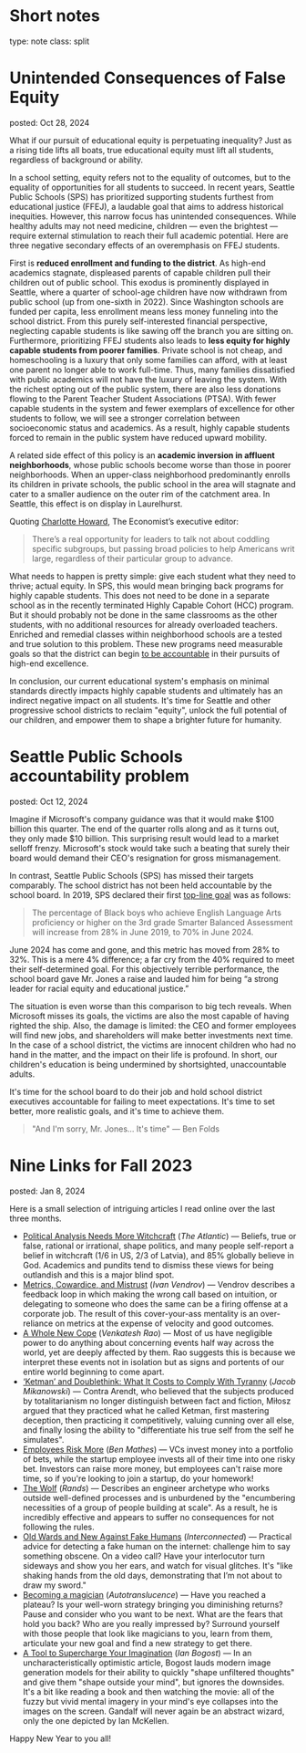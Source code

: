 Short notes
===
type: note
class: split


Unintended Consequences of False Equity
===
posted: Oct 28, 2024

What if our pursuit of educational equity is perpetuating inequality? Just as a rising tide lifts all boats, true educational equity must lift all students, regardless of background or ability.

In a school setting, equity refers not to the equality of outcomes, but to the equality of opportunities for all students to succeed. In recent years, Seattle Public Schools (SPS) has prioritized supporting students furthest from educational justice (FFEJ), a laudable goal that aims to address historical inequities. However, this narrow focus has unintended consequences. While healthy adults may not need medicine, children — even the brightest — require external stimulation to reach their full academic potential. Here are three negative secondary effects of an overemphasis on FFEJ students.

<!--more-->

First is **reduced enrollment and funding to the district**. As high-end academics stagnate, displeased parents of capable children pull their children out of public school. This exodus is prominently displayed in Seattle, where a quarter of school-age children have now withdrawn from public school (up from one-sixth in 2022). Since Washington schools are funded per capita, less enrollment means less money funneling into the school district. From this purely self-interested financial perspective, neglecting capable students is like sawing off the branch you are sitting on.
Furthermore, prioritizing FFEJ students also leads to **less equity for highly capable students from poorer families**. Private school is not cheap, and homeschooling is a luxury that only some families can afford, with at least one parent no longer able to work full-time. Thus, many families dissatisfied with public academics will not have the luxury of leaving the system. With the richest opting out of the public system, there are also less donations flowing to the Parent Teacher Student Associations (PTSA). With fewer capable students in the system and fewer exemplars of excellence for other students to follow, we will see a stronger correlation between socioeconomic status and academics. As a result, highly capable students forced to remain in the public system have reduced upward mobility.

A related side effect of this policy is an **academic inversion in affluent neighborhoods**, whose public schools become worse than those in poorer neighborhoods. When an upper-class neighborhood predominantly enrolls its children in private schools, the public school in the area will stagnate and cater to a smaller audience on the outer rim of the catchment area. In Seattle, this effect is on display in Laurelhurst.

Quoting [Charlotte Howard](https://mediadirectory.economist.com/people/charlotte-howard/), The Economist’s executive editor:

> There’s a real opportunity for leaders to talk not about coddling specific subgroups, but passing broad policies to help Americans writ large, regardless of their particular group to advance.

What needs to happen is pretty simple: give each student what they need to thrive; actual equity. In SPS, this would mean bringing back programs for highly capable students. This does not need to be done in a separate school as in the recently terminated Highly Capable Cohort (HCC) program. But it should probably not be done in the same classrooms as the other students, with no additional resources for already overloaded teachers. Enriched and remedial classes within neighborhood schools are a tested and true solution to this problem. These new programs need measurable goals so that the district can begin [to be accountable](/notes/2024/seattle-public-schools-accountability-problem/) in their pursuits of high-end excellence.

In conclusion, our current educational system's emphasis on minimal standards directly impacts highly capable students and ultimately has an indirect negative impact on all students. It's time for Seattle and other progressive school districts to reclaim "equity", unlock the full potential of our children, and empower them to shape a brighter future for humanity.


Seattle Public Schools accountability problem
===
posted: Oct 12, 2024

Imagine if Microsoft's company guidance was that it would make $100 billion this quarter. The end of the quarter rolls along and as it turns out, they only made $10 billion. This surprising result would lead to a market selloff frenzy. Microsoft's stock would take such a beating that surely their board would demand their CEO's resignation for gross mismanagement.

In contrast, Seattle Public Schools (SPS) has missed their targets comparably. The school district has not been held accountable by the school board. In 2019, SPS declared their first [top-line goal](https://www.seattleschools.org/about/school-board/student-outcomes-focused-governance/) was as follows:

> The percentage of Black boys who achieve English Language Arts proficiency or higher on the 3rd grade Smarter Balanced Assessment will increase from 28% in June 2019, to 70% in June 2024.

June 2024 has come and gone, and this metric has moved from 28% to 32%. This is a mere 4% difference; a far cry from the 40% required to meet their self-determined goal. For this objectively terrible performance, the school board gave Mr. Jones a raise and lauded him for being “a strong leader for racial equity and educational justice.”

The situation is even worse than this comparison to big tech reveals. When Microsoft misses its goals, the victims are also the most capable of having righted the ship. Also, the damage is limited: the CEO and former employees will find new jobs, and shareholders will make better investments next time. In the case of a school district, the victims are innocent children who had no hand in the matter, and the impact on their life is profound. In short, our children's education is being undermined by shortsighted, unaccountable adults.

It's time for the school board to do their job and hold school district executives accountable for failing to meet expectations. It's time to set better, more realistic goals, and it's time to achieve them.

> "And I'm sorry, Mr. Jones... It's time" — Ben Folds


Nine Links for Fall 2023
===
posted: Jan 8, 2024

Here is a small selection of intriguing articles I read online over the last three months.

- [Political Analysis Needs More Witchcraft](https://www.theatlantic.com/international/archive/2023/10/magic-sorcery-politics/675836/) (*The Atlantic*) — Beliefs, true or false, rational or irrational, shape politics, and many people self-report a belief in witchcraft (1/6 in US, 2/3 of Latvia), and 85% globally believe in God. Academics and pundits tend to dismiss these views for being outlandish and this is a major blind spot.
- [Metrics, Cowardice, and Mistrust](https://nothinghuman.substack.com/p/metrics-cowardice-and-mistrust) (*Ivan Vendrov*) — Vendrov describes a feedback loop in which making the wrong call based on intuition, or delegating to someone who does the same can be a firing offense at a corporate job. The result of this cover-your-ass mentality is an over-reliance on metrics at the expense of velocity and good outcomes.
- [A Whole New Cope](https://studio.ribbonfarm.com/p/a-whole-new-cope) (*Venkatesh Rao*) — Most of us have negligible power to do anything about concerning events half way across the world, yet are deeply affected by them. Rao suggests this is because we interpret these events not in isolation but as signs and portents of our entire world beginning to come apart.
- [‘Ketman’ and Doublethink: What It Costs to Comply With Tyranny](https://aeon.co/ideas/ketman-and-doublethink-what-it-costs-to-comply-with-tyranny) (*Jacob Mikanowski*) — Contra Arendt, who believed that the subjects produced by totalitarianism no longer distinguish between fact and fiction, Miłosz argued that they practiced what he called Ketman, first mastering deception, then practicing it competitively, valuing cunning over all else, and finally losing the ability to "differentiate his true self from the self he simulates".
- [Employees Risk More](https://medium.com/@ben_mathes/employees-risk-more-8b757f6bbf0a) (*Ben Mathes*) — VCs invest money into a portfolio of bets, while the startup employee invests all of their time into one risky bet. Investors can raise more money, but employees can't raise more time, so if you're looking to join a startup, do your homework!
- [The Wolf](https://randsinrepose.com/archives/the-wolf/) (*Rands*) — Describes an engineer archetype who works outside well-defined processes and is unburdened by the "encumbering necessities of a group of people building at scale". As a result, he is incredibly effective and appears to suffer no consequences for not following the rules.
- [Old Wards and New Against Fake Humans](https://interconnected.org/home/2023/09/22/wards) (*Interconnected*) — Practical advice for detecting a fake human on the internet: challenge him to say something obscene. On a video call? Have your interlocutor turn sideways and show you her ears, and watch for visual glitches. It's "like shaking hands from the old days, demonstrating that I’m not about to draw my sword."
- [Becoming a magician](https://autotranslucence.com/2018/03/30/becoming-a-magician/) (*Autotranslucence*) — Have you reached a plateau? Is your well-worn strategy bringing you diminishing returns? Pause and consider who you want to be next. What are the fears that hold you back? Who are you really impressed by? Surround yourself with those people that look like magicians to you, learn from them, articulate your new goal and find a new strategy to get there.
- [A Tool to Supercharge Your Imagination](https://www.theatlantic.com/technology/archive/2023/10/ai-image-generation-human-creativity-imagination/675840/) (*Ian Bogost*) — In an uncharacteristically optimistic article, Bogost lauds modern image generation models for their ability to quickly "shape unfiltered thoughts" and give them "shape outside your mind", but ignores the downsides. It's a bit like reading a book and then watching the movie: all of the fuzzy but vivid mental imagery in your mind's eye collapses into the images on the screen. Gandalf will never again be an abstract wizard, only the one depicted by Ian McKellen.

Happy New Year to you all!